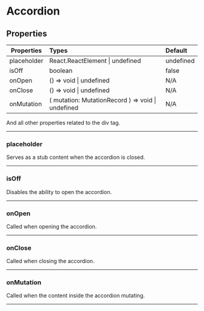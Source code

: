 # Accordion

## Properties

| Properties  | Types                                             | Default   |
|-------------|:--------------------------------------------------|:----------|
| placeholder | React.ReactElement \| undefined                   | undefined |
| isOff       | boolean                                           | false     |
| onOpen      | () => void \| undefined                           | N/A       |
| onClose     | () => void \| undefined                           | N/A       |
| onMutation  | ( mutation: MutationRecord ) => void \| undefined | N/A       |

And all other properties related to the div tag.

---

### placeholder

Serves as a stub content when the accordion is closed.

---

### isOff

Disables the ability to open the accordion.

---

### onOpen

Called when opening the accordion.

---

### onClose

Called when closing the accordion.

---

### onMutation

Called when the content inside the accordion mutating.

---
